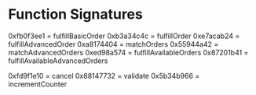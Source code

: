# Function Signatures

0xfb0f3ee1 = fulfillBasicOrder
0xb3a34c4c = fulfillOrder
0xe7acab24 = fulfillAdvancedOrder
0xa8174404 = matchOrders
0x55944a42 = matchAdvancedOrders
0xed98a574 = fulfillAvailableOrders
0x87201b41 = fulfillAvailableAdvancedOrders

0xfd9f1e10 = cancel
0x88147732 = validate
0x5b34b966 = incrementCounter
